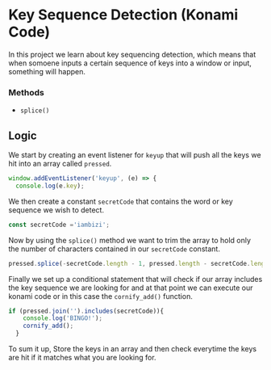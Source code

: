 # Key Sequence Detection (Konami Code)

In this project we learn about key sequencing detection, which means that when somoene inputs a certain sequence of keys into a window or input, something will happen.

### Methods
 * `splice()`

## Logic

We start by creating an event listener for `keyup` that will push all the keys we hit into an array called `pressed`.
```javascript
window.addEventListener('keyup', (e) => {
  console.log(e.key);
```
We then create a constant `secretCode` that contains the word or key sequence we wish to detect.
```javascript
const secretCode ='iambizi';
```
Now by using the `splice()` method we want to trim the array to hold only the number of characters contained in our `secretCode` constant.
```javascript
pressed.splice(-secretCode.length - 1, pressed.length - secretCode.length);
```

Finally we set up a conditional statement that will check if our array includes the key sequence we are looking for and at that point we can execute our konami code or in this case the `cornify_add()` function.
```javascript
if (pressed.join('').includes(secretCode)){
    console.log('BINGO!');
    cornify_add();
  }
```


To sum it up, Store the keys in an array and then check everytime the keys are hit if it matches what you are looking for.
